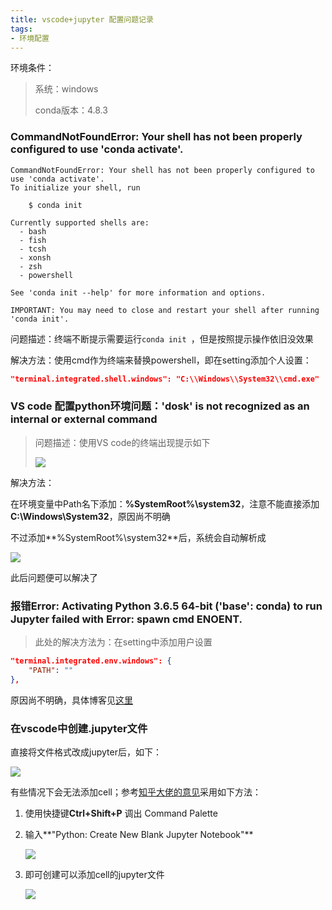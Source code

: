 ```yaml
---
title: vscode+jupyter 配置问题记录
tags:
- 环境配置
---
```




环境条件：

>   系统：windows
>
>   conda版本：4.8.3



### CommandNotFoundError: Your shell has not been properly configured to use 'conda activate'.

```
CommandNotFoundError: Your shell has not been properly configured to use 'conda activate'.
To initialize your shell, run

    $ conda init 

Currently supported shells are:
  - bash
  - fish
  - tcsh
  - xonsh
  - zsh
  - powershell

See 'conda init --help' for more information and options.

IMPORTANT: You may need to close and restart your shell after running 'conda init'.
```

问题描述：终端不断提示需要运行```conda init ```，但是按照提示操作依旧没效果

解决方法：使用cmd作为终端来替换powershell，即在setting添加个人设置：

```json
"terminal.integrated.shell.windows": "C:\\Windows\\System32\\cmd.exe"
```



### VS code 配置python环境问题：'dosk' is not recognized as an internal or external command

> 问题描述：使用VS code的终端出现提示如下
>
> ![](https://gitblog-1302688916.cos.ap-beijing.myqcloud.com/cs224n/202007/26/092006-346281.png)

解决方法：


在环境变量中Path名下添加：**%SystemRoot%\system32**，注意不能直接添加**C:\Windows\System32**，原因尚不明确

不过添加**%SystemRoot%\system32**后，系统会自动解析成

![](D:\AppData\Roaming\marktext\images\2020-06-29-18-57-55-image.png)

此后问题便可以解决了



### 报错Error: Activating Python 3.6.5 64-bit ('base': conda) to run Jupyter failed with Error: spawn cmd ENOENT.


> 此处的解决方法为：在setting中添加用户设置

```json
"terminal.integrated.env.windows": {
    "PATH": ""
},
```

原因尚不明确，具体博客见[这里](https://www.gitmemory.com/issue/microsoft/vscode-python/9230/567731790)



### 在vscode中创建.jupyter文件

直接将文件格式改成jupyter后，如下：

![](https://gitblog-1302688916.cos.ap-beijing.myqcloud.com/cs224n/202007/26/102724-18666.png)

有些情况下会无法添加cell；参考[知乎大佬的意见](https://zhuanlan.zhihu.com/p/85445777)采用如下方法：

1.  使用快捷键**Ctrl+Shift+P** 调出 Command Palette

2.  输入**"Python: Create New Blank Jupyter Notebook"** 

    ![](https://gitblog-1302688916.cos.ap-beijing.myqcloud.com/cs224n/202007/26/103121-323552.png)

3.  即可创建可以添加cell的jupyter文件

    ![](https://picb.zhimg.com/80/v2-de4d3b1f27329e3b3142588659c98bfb_720w.jpg)

